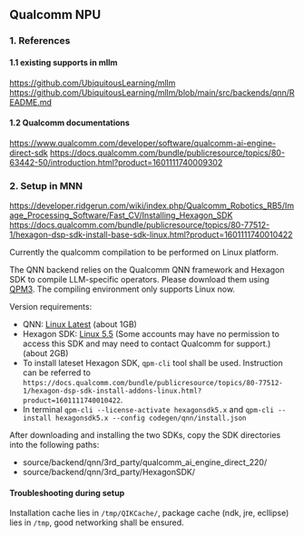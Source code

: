 ## Qualcomm NPU

### 1. References
#### 1.1 existing supports in mllm
https://github.com/UbiquitousLearning/mllm
https://github.com/UbiquitousLearning/mllm/blob/main/src/backends/qnn/README.md

#### 1.2 Qualcomm documentations
https://www.qualcomm.com/developer/software/qualcomm-ai-engine-direct-sdk
https://docs.qualcomm.com/bundle/publicresource/topics/80-63442-50/introduction.html?product=1601111740009302

### 2. Setup in MNN
https://developer.ridgerun.com/wiki/index.php/Qualcomm_Robotics_RB5/Image_Processing_Software/Fast_CV/Installing_Hexagon_SDK
https://docs.qualcomm.com/bundle/publicresource/topics/80-77512-1/hexagon-dsp-sdk-install-base-sdk-linux.html?product=1601111740010422

Currently the qualcomm compilation to be performed on Linux platform.

The QNN backend relies on the Qualcomm QNN framework and Hexagon SDK to compile LLM-specific operators. Please download them using [QPM3](https://qpm.qualcomm.com/#/main/tools/details/QPM3). The compiling environment only supports Linux now.

Version requirements:
* QNN: [Linux Latest](https://qpm.qualcomm.com/#/main/tools/details/qualcomm_neural_processing_sdk) (about 1GB)
* Hexagon SDK: [Linux 5.5](https://qpm.qualcomm.com/#/main/tools/details/HexagonSDK5.x)  (Some accounts may have no permission to access this SDK and may need to contact Qualcomm for support.) (about 2GB)
* To install lateset Hexagon SDK, `qpm-cli` tool shall be used. Instruction can be referred to `https://docs.qualcomm.com/bundle/publicresource/topics/80-77512-1/hexagon-dsp-sdk-install-addons-linux.html?product=1601111740010422`.
* In terminal `qpm-cli --license-activate hexagonsdk5.x` and `qpm-cli --install hexagonsdk5.x --config codegen/qnn/install.json`

After downloading and installing the two SDKs, copy the SDK directories into the following paths:
* source/backend/qnn/3rd_party/qualcomm_ai_engine_direct_220/
* source/backend/qnn/3rd_party/HexagonSDK/

#### Troubleshooting during setup
Installation cache lies in `/tmp/QIKCache/`, package cache (ndk, jre, ecllipse) lies in `/tmp`, good networking shall be ensured.